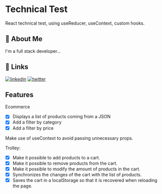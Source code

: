# Technical Test

React technical test, using useReducer, useContext, custom hooks.

## 🚀 About Me

I'm a full stack developer...

## 🔗 Links

[![linkedin](https://img.shields.io/badge/linkedin-0A66C2?style=for-the-badge&logo=linkedin&logoColor=white)](https://www.linkedin.com/in/enyelberaltubejimenez/)
[![twitter](https://img.shields.io/badge/twitter-1DA1F2?style=for-the-badge&logo=twitter&logoColor=white)](https://twitter.com/enyelber)

## Features

Ecommerce

- [x] Displays a list of products coming from a JSON
- [x] Add a filter by category
- [x] Add a filter by price

Make use of useContext to avoid passing unnecessary props.

Trolley:

- [x] Make it possible to add products to a cart.
- [x] Make it possible to remove products from the cart.
- [x] Make it possible to modify the amount of products in the cart.
- [x] Synchronizes the changes of the cart with the list of products.
- [x] Saves the cart in a localStorage so that it is recovered when reloading the page.
